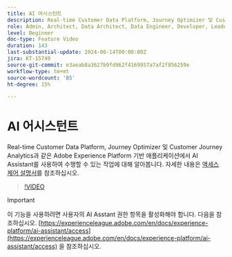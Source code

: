 ```yaml
---
title: AI 어시스턴트
description: Real-time Customer Data Platform, Journey Optimizer 및 Customer Journey Analytics과 같은 Adobe Experience Platform 기반 애플리케이션에서 AI Assistant를 사용하여 수행할 수 있는 작업에 대해 알아봅니다.
role: Admin, Architect, Data Architect, Data Engineer, Developer, Leader, User
level: Beginner
doc-type: Feature Video
duration: 143
last-substantial-update: 2024-06-14T00:00:00Z
jira: KT-15749
source-git-commit: e3aeab8a3627b9fd962f4169957a7af2f856259e
workflow-type: tm+mt
source-wordcount: '85'
ht-degree: 15%

---
```



# AI 어시스턴트

Real-time Customer Data Platform, Journey Optimizer 및 Customer Journey Analytics과 같은 Adobe Experience Platform 기반 애플리케이션에서 AI Assistant를 사용하여 수행할 수 있는 작업에 대해 알아봅니다. 자세한 내용은 [액세스 제어 설명서](https://experienceleague.adobe.com/en/docs/experience-platform/ai-assistant/home)를 참조하십시오.

>[!VIDEO](https://video.tv.adobe.com/v/3429845/?learn=on)

>[!IMPORTANT]
>
> 이 기능을 사용하려면 사용자의 AI Asstant 권한 항목을 활성화해야 합니다. 다음을 참조하십시오. [https://experienceleague.adobe.com/en/docs/experience-platform/ai-assistant/access](https://experienceleague.adobe.com/en/docs/experience-platform/ai-assistant/access) 을 참조하십시오.

